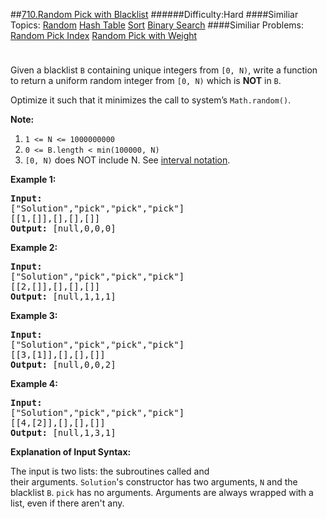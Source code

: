 ##[710.Random Pick with Blacklist](https://leetcode.com/problems/random-pick-with-blacklist/description/ "710.Random Pick with Blacklist")
######Difficulty:Hard
####Similiar Topics:
  [Random](https://leetcode.com//tag/random)  [Hash Table](https://leetcode.com//tag/hash-table)  [Sort](https://leetcode.com//tag/sort)  [Binary Search](https://leetcode.com//tag/binary-search)
####Similiar Problems:
  [Random Pick Index](https://leetcode.com//problems/random-pick-index)  [Random Pick with Weight](https://leetcode.com//problems/random-pick-with-weight)
<div class="question-description__3U1T" style="padding-top: 10px;"><div><p>Given a blacklist&#160;<code>B</code> containing unique integers&#160;from <code>[0, N)</code>, write a function to return a uniform random integer from <code>[0, N)</code> which is <strong>NOT</strong>&#160;in <code>B</code>.</p>

<p>Optimize it such that it minimizes the call to system&#8217;s <code>Math.random()</code>.</p>

<p><strong>Note:</strong></p>

<ol>
	<li><code>1 &lt;= N &lt;= 1000000000</code></li>
	<li><code>0 &lt;= B.length &lt; min(100000, N)</code></li>
	<li><code>[0, N)</code>&#160;does NOT include N. See <a href="https://en.wikipedia.org/wiki/Interval_(mathematics)" target="_blank">interval notation</a>.</li>
</ol>

<p><strong>Example 1:</strong></p>

<pre><strong>Input: 
</strong><span id="example-input-1-1">["Solution","pick","pick","pick"]
</span><span id="example-input-1-2">[[1,[]],[],[],[]]</span>
<strong>Output: </strong><span id="example-output-1">[null,0,0,0]</span>
</pre>

<p><strong>Example 2:</strong></p>

<pre><strong>Input: 
</strong><span id="example-input-2-1">["Solution","pick","pick","pick"]
</span><span id="example-input-2-2">[[2,[]],[],[],[]]</span>
<strong>Output: </strong><span id="example-output-2">[null,1,1,1]</span>
</pre>

<p><strong>Example 3:</strong></p>

<pre><strong>Input: 
</strong><span id="example-input-3-1">["Solution","pick","pick","pick"]
</span><span id="example-input-3-2">[[3,[1]],[],[],[]]</span>
<strong>Output: </strong><span id="example-output-3">[null,0,0,2]</span>
</pre>

<p><strong>Example 4:</strong></p>

<pre><strong>Input: 
</strong><span id="example-input-4-1">["Solution","pick","pick","pick"]
</span><span id="example-input-4-2">[[4,[2]],[],[],[]]</span>
<strong>Output: </strong><span id="example-output-4">[null,1,3,1]</span>
</pre>

<p><strong>Explanation of Input Syntax:</strong></p>

<p>The input is two lists:&#160;the subroutines called&#160;and their&#160;arguments.&#160;<code>Solution</code>'s&#160;constructor has two arguments,&#160;<code>N</code> and the blacklist <code>B</code>. <code>pick</code> has no arguments.&#160;Arguments&#160;are&#160;always wrapped with a list, even if there aren't any.</p>
</div></div><div> </div><div> </div><div> </div><div> </div><div> </div><div> </div><div> </div><div> </div><div> </div><div> </div><div> </div><div> </div><div> </div><div> </div><div> </div><div> </div><div> </div><div> </div><div> </div><div> </div><div> </div><div> </div><div> </div><div> </div><div> </div><div> </div><div> </div><div> </div><div> </div><div> </div><div> </div><div> </div><div> </div><div> </div><div> </div><div> </div><div> </div><div> </div><div> </div><div> </div><div> </div><div> </div><div> </div><div> </div><div> </div><div> </div><div> </div><div> </div><div> </div><div> </div><div> </div><div> </div><div> </div><div> </div><div> </div><div> </div><div> </div><div> </div><div> </div><div> </div><div> </div><div> </div><div> </div><div> </div><div> </div><div> </div><div> </div><div> </div><div> </div><div> </div><div> </div><div> </div><div> </div><div> </div><div> </div><div> </div><div> </div><div> </div><div> </div><div> </div><div> </div><div> </div><div> </div><div> </div><div> </div><div> </div><div> </div><div> </div><div> </div><div> </div><div> </div><div> </div><div> </div><div> </div><div> </div><div> </div><div> </div><div> </div><div> </div><div> </div><div> </div><div> </div><div> </div><div> </div><div> </div><div> </div><div> </div><div> </div><div> </div><div> </div><div> </div><div> </div>